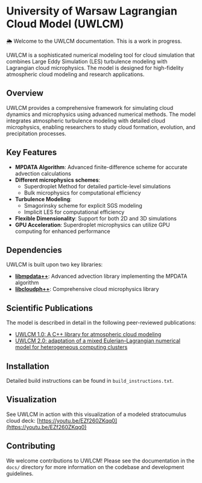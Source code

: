 # University of Warsaw Lagrangian Cloud Model (UWLCM)

🌦️ Welcome to the UWLCM documentation. This is a work in progress.

UWLCM is a sophisticated numerical modeling tool for cloud simulation that combines Large Eddy Simulation (LES) turbulence modeling with Lagrangian cloud microphysics. The model is designed for high-fidelity atmospheric cloud modeling and research applications.

## Overview

UWLCM provides a comprehensive framework for simulating cloud dynamics and microphysics using advanced numerical methods. The model integrates atmospheric turbulence modeling with detailed cloud microphysics, enabling researchers to study cloud formation, evolution, and precipitation processes.

## Key Features

- **MPDATA Algorithm**: Advanced finite-difference scheme for accurate advection calculations
- **Different microphysics schemes**:
    - Superdroplet Method for detailed particle-level simulations
    - Bulk microphysics for computational efficiency
- **Turbulence Modeling**:
    - Smagorinsky scheme for explicit SGS modeling
    - Implicit LES for computational efficiency
- **Flexible Dimensionality**: Support for both 2D and 3D simulations
- **GPU Acceleration**: Superdroplet microphysics can utilize GPU computing for enhanced performance



## Dependencies

UWLCM is built upon two key libraries:

- **[libmpdata++](https://github.com/igfuw/libmpdataxx)**: Advanced advection library implementing the MPDATA algorithm
- **[libcloudph++](https://github.com/igfuw/libcloudphxx)**: Comprehensive cloud microphysics library

## Scientific Publications

The model is described in detail in the following peer-reviewed publications:

- [UWLCM 1.0: A C++ library for atmospheric cloud modeling](https://gmd.copernicus.org/articles/12/2587/2019/)
- [UWLCM 2.0: adaptation of a mixed Eulerian–Lagrangian numerical model for heterogeneous computing clusters](https://gmd.copernicus.org/articles/15/4489/2022/)


## Installation

Detailed build instructions can be found in `build_instructions.txt`.

## Visualization

See UWLCM in action with this visualization of a modeled stratocumulus cloud deck:
[https://youtu.be/EZf260ZKqq0](https://youtu.be/EZf260ZKqq0)


## Contributing

We welcome contributions to UWLCM! Please see the documentation in the `docs/` directory for more information on the codebase and development guidelines.